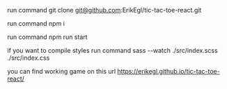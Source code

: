 run command
git clone git@github.com:ErikEgl/tic-tac-toe-react.git

run command 
npm i

run command
npm run start


if you want to compile styles
run command
sass --watch  ./src/index.scss ./src/index.css 


you can find working game on this url
https://erikegl.github.io/tic-tac-toe-react/